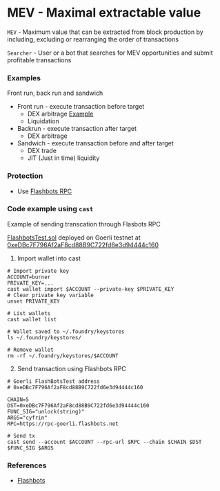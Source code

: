 # MEV - Maximal extractable value

`MEV` - Maximum value that can be extracted from block production by including, excluding or rearranging the order of transactions

`Searcher` - User or a bot that searches for MEV opportunities and submit profitable transactions

### Examples

Front run, back run and sandwich

- Front run - execute transaction before target
  - DEX arbitrage [Example](https://etherscan.io/tx/0x5e1657ef0e9be9bc72efefe59a2528d0d730d478cfc9e6cdd09af9f997bb3ef4)
  - Liquidation
- Backrun - execute transaction after target
  - DEX arbitrage
- Sandwich - execute transaction before and after target
  - DEX trade
  - JIT (Just in time) liquidity

### Protection

- Use [Flashbots RPC](https://docs.flashbots.net/flashbots-protect)

### Code example using `cast`

Example of sending transcation through Flasbots RPC

[FlashbotsTest.sol](./FlashbotsTest.sol) deployed on Goerli testnet at [0xeDBc7F796Af2aF8cd88B9C722fd6e3d94444c160](https://goerli.etherscan.io/address/0xeDBc7F796Af2aF8cd88B9C722fd6e3d94444c160)

1. Import wallet into cast

```shell
# Import private key
ACCOUNT=burner
PRIVATE_KEY=...
cast wallet import $ACCOUNT --private-key $PRIVATE_KEY
# Clear private key variable
unset PRIVATE_KEY

# List wallets
cast wallet list

# Wallet saved to ~/.foundry/keystores
ls ~/.foundry/keystores/

# Remove wallet
rm -rf ~/.foundry/keystores/$ACCOUNT
```

2. Send transaction using Flashbots RPC

```shell
# Goerli FlashBotsTest address
# 0xeDBc7F796Af2aF8cd88B9C722fd6e3d94444c160

CHAIN=5
DST=0xeDBc7F796Af2aF8cd88B9C722fd6e3d94444c160
FUNC_SIG="unlock(string)"
ARGS="cyfrin"
RPC=https://rpc-goerli.flashbots.net

# Send tx
cast send --account $ACCOUNT --rpc-url $RPC --chain $CHAIN $DST $FUNC_SIG $ARGS
```

### References

- [Flashbots](https://docs.flashbots.net/)
